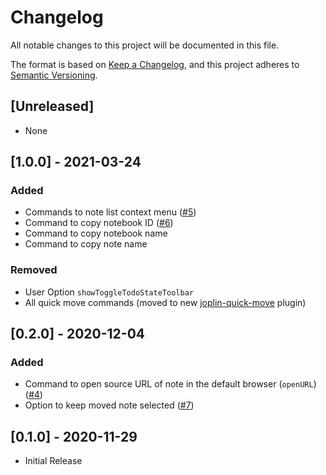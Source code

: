 # Changelog

All notable changes to this project will be documented in this file.

The format is based on [Keep a Changelog](https://keepachangelog.com/en/1.0.0/),
and this project adheres to [Semantic Versioning](https://semver.org/spec/v2.0.0.html).

## [Unreleased]

- None

## [1.0.0] - 2021-03-24

### Added

- Commands to note list context menu ([#5](https://github.com/benji300/joplin-commands/issues/5))
- Command to copy notebook ID ([#6](https://github.com/benji300/joplin-commands/issues/6))
- Command to copy notebook name
- Command to copy note name

### Removed

- User Option `showToggleTodoStateToolbar`
- All quick move commands (moved to new [joplin-quick-move](https://github.com/benji300/joplin-quick-move) plugin)

## [0.2.0] - 2020-12-04

### Added

- Command to open source URL of note in the default browser (`openURL`) ([#4](https://github.com/benji300/joplin-commands/issues/4))
- Option to keep moved note selected ([#7](https://github.com/benji300/joplin-commands/issues/7))

## [0.1.0] - 2020-11-29

- Initial Release
